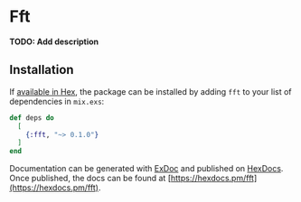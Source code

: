 # Fft

**TODO: Add description**

## Installation

If [available in Hex](https://hex.pm/docs/publish), the package can be installed
by adding `fft` to your list of dependencies in `mix.exs`:

```elixir
def deps do
  [
    {:fft, "~> 0.1.0"}
  ]
end
```

Documentation can be generated with [ExDoc](https://github.com/elixir-lang/ex_doc)
and published on [HexDocs](https://hexdocs.pm). Once published, the docs can
be found at [https://hexdocs.pm/fft](https://hexdocs.pm/fft).

